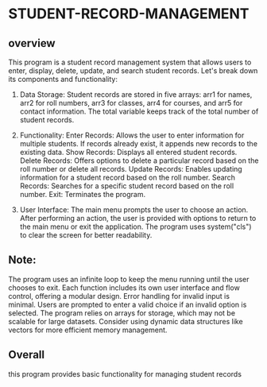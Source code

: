 # STUDENT-RECORD-MANAGEMENT

## overview
This program is a student record management system that allows users to enter, display, delete, update, and search student records. Let's break down its components and functionality:

1. Data Storage:
Student records are stored in five arrays: arr1 for names, arr2 for roll numbers, arr3 for classes, arr4 for courses, and arr5 for contact information.
The total variable keeps track of the total number of student records.

2. Functionality:
Enter Records: Allows the user to enter information for multiple students. If records already exist, it appends new records to the existing data.
Show Records: Displays all entered student records.
Delete Records: Offers options to delete a particular record based on the roll number or delete all records.
Update Records: Enables updating information for a student record based on the roll number.
Search Records: Searches for a specific student record based on the roll number.
Exit: Terminates the program.

3. User Interface:
The main menu prompts the user to choose an action.
After performing an action, the user is provided with options to return to the main menu or exit the application.
The program uses system("cls") to clear the screen for better readability.

## Note:
The program uses an infinite loop to keep the menu running until the user chooses to exit.
Each function includes its own user interface and flow control, offering a modular design.
Error handling for invalid input is minimal. Users are prompted to enter a valid choice if an invalid option is selected.
The program relies on arrays for storage, which may not be scalable for large datasets. Consider using dynamic data structures like vectors for more efficient memory management.

## Overall 
this program provides basic functionality for managing student records
